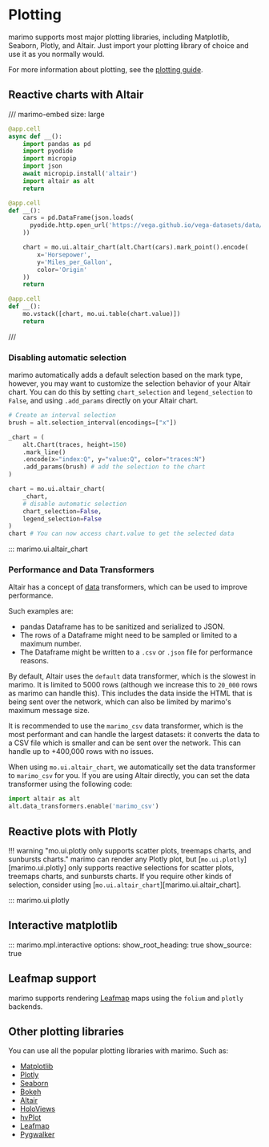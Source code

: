 # Plotting

marimo supports most major plotting libraries, including Matplotlib, Seaborn,
Plotly, and Altair. Just import your plotting library of choice and use it
as you normally would.

For more information about plotting, see the [plotting guide](../guides/working_with_data/plotting.md).

## Reactive charts with Altair

/// marimo-embed
    size: large

```python
@app.cell
async def __():
    import pandas as pd
    import pyodide
    import micropip
    import json
    await micropip.install('altair')
    import altair as alt
    return

@app.cell
def __():
    cars = pd.DataFrame(json.loads(
      pyodide.http.open_url('https://vega.github.io/vega-datasets/data/cars.json').read()
    ))

    chart = mo.ui.altair_chart(alt.Chart(cars).mark_point().encode(
        x='Horsepower',
        y='Miles_per_Gallon',
        color='Origin'
    ))
    return

@app.cell
def __():
    mo.vstack([chart, mo.ui.table(chart.value)])
    return
```

///

### Disabling automatic selection

marimo automatically adds a default selection based on the mark type, however, you may want to customize the selection behavior of your Altair chart. You can do this by setting `chart_selection` and `legend_selection` to `False`, and using `.add_params` directly on your Altair chart.

```python
# Create an interval selection
brush = alt.selection_interval(encodings=["x"])

_chart = (
    alt.Chart(traces, height=150)
    .mark_line()
    .encode(x="index:Q", y="value:Q", color="traces:N")
    .add_params(brush) # add the selection to the chart
)

chart = mo.ui.altair_chart(
    _chart,
    # disable automatic selection
    chart_selection=False,
    legend_selection=False
)
chart # You can now access chart.value to get the selected data
```

::: marimo.ui.altair_chart

### Performance and Data Transformers

Altair has a concept of [data](https://altair-viz.github.io/user_guide/data_transformers.html) transformers, which can be used to improve performance.

Such examples are:

- pandas Dataframe has to be sanitized and serialized to JSON.
- The rows of a Dataframe might need to be sampled or limited to a maximum number.
- The Dataframe might be written to a `.csv` or `.json` file for performance reasons.

By default, Altair uses the `default` data transformer, which is the slowest in marimo. It is limited to 5000 rows (although we increase this to `20_000` rows as marimo can handle this). This includes the data inside the HTML that is being sent over the network, which can also be limited by marimo's maximum message size.

It is recommended to use the `marimo_csv` data transformer, which is the most performant and can handle the largest datasets: it converts the data to a CSV file which is smaller and can be sent over the network. This can handle up to +400,000 rows with no issues.

When using `mo.ui.altair_chart`, we automatically set the data transformer to `marimo_csv` for you. If you are using Altair directly, you can set the data transformer using the following code:

```python
import altair as alt
alt.data_transformers.enable('marimo_csv')
```

## Reactive plots with Plotly

!!! warning "mo.ui.plotly only supports scatter plots, treemaps charts, and sunbursts charts."
    marimo can render any Plotly plot, but [`mo.ui.plotly`][marimo.ui.plotly] only
    supports reactive selections for scatter plots, treemaps charts, and sunbursts charts. If you require other kinds of
    selection, consider using [`mo.ui.altair_chart`][marimo.ui.altair_chart].

::: marimo.ui.plotly

## Interactive matplotlib

::: marimo.mpl.interactive
    options:
      show_root_heading: true
      show_source: true

## Leafmap support

marimo supports rendering [Leafmap](https://leafmap.org/) maps using the `folium` and `plotly` backends.

## Other plotting libraries

You can use all the popular plotting libraries with marimo. Such as:

- [Matplotlib](https://matplotlib.org/)
- [Plotly](https://plotly.com/)
- [Seaborn](https://seaborn.pydata.org/)
- [Bokeh](https://bokeh.org/)
- [Altair](https://altair-viz.github.io/)
- [HoloViews](http://holoviews.org/)
- [hvPlot](https://hvplot.holoviz.org/)
- [Leafmap](https://leafmap.org/)
- [Pygwalker](https://kanaries.net/pygwalker)

